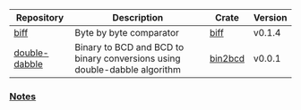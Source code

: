 | Repository                                                | Description                                                               | Crate                                       | Version |
|-----------------------------------------------------------|---------------------------------------------------------------------------|---------------------------------------------|---------|
| [biff](https://github.com/wisbery/biff)                   | Byte by byte comparator                                                   | [biff](https://crates.io/crates/biff)       | v0.1.4  |
| [double-dabble](https://github.com/wisbery/double-dabble) | Binary to BCD and BCD to binary conversions using double-dabble algorithm | [bin2bcd](https://crates.io/crates/bin2bcd) | v0.0.1  |

### [Notes](https://wisbery.github.io/)
